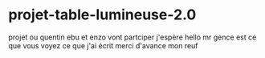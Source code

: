 # projet-table-lumineuse-2.0
projet ou quentin ebu et enzo vont partciper j'espère
hello mr gence est ce que vous voyez ce que j'ai écrit merci d'avance mon reuf
